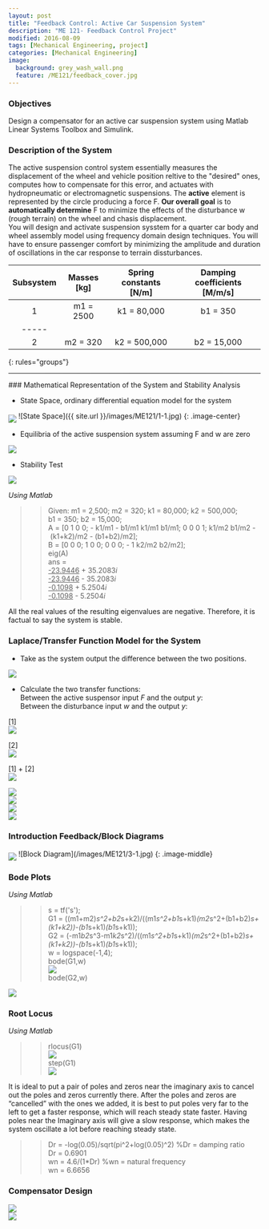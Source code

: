 ```yaml
---
layout: post
title: "Feedback Control: Active Car Suspension System"
description: "ME 121- Feedback Control Project"
modified: 2016-08-09
tags: [Mechanical Engineering, project]
categories: [Mechanical Engineering]
image:
  background: grey_wash_wall.png
  feature: /ME121/feedback_cover.jpg
---
```

<style>
hr{
	border: 0;
    height: 1px;
    background-image: linear-gradient(to right, rgba(0, 0, 0, 0), rgba(0, 0, 0, 0.75), rgba(0, 0, 0, 0));
}
</style>

### Objectives
Design a compensator for an active car suspension system using Matlab Linear Systems Toolbox and Simulink.

<!-- more -->

### Description of the System
The active suspension control system essentially measures the displacement of the wheel and vehicle position reltive to the "desired" ones, computes how to compensate for this error, and actuates with hydropneumatic or electromagnetic suspensions.  The **active** element is represented by the circle producing a force F.  **Our overall goal** is to **automatically determine** F to minimize the effects of the disturbance w (rough terrain) on the wheel and chasis displacement.<br/>
You will design and activate suspension sysstem for a quarter car body and wheel assembly model using frequency domain design techniques.  You will have to ensure passenger comfort by minimizing the amplitude and duration of oscillations in the car response to terrain dissturbances.

| Subsystem | Masses [kg] | Spring constants [N/m]| Damping coefficients [M/m/s] |
|:---------:|:-----------:|:---------------------:|:----------------------------:|
|     1     |  m1 = 2500  |      k1 = 80,000      |           b1 = 350           |
|-----
|     2     |  m2 = 320   |      k2 = 500,000     |           b2 = 15,000        |
{: rules="groups"}

<hr>
### Mathematical Representation of the System and Stability Analysis

* State Space, ordinary differential equation model for the system

<img src="/images/ME121/1-1.jpg" align="middle">
![State Space]({{ site.url }}/images/ME121/1-1.jpg)
{: .image-center}

* Equilibria of the active suspension system assuming F and w are zero

<img src="/images/ME121/1-2.jpg" align="middle">

* Stability Test<br/>

<img src="/images/ME121/1-3.jpg" align="middle"><br/>

<cite>Using Matlab</cite><br/>

>>Given: m1&nbsp;=&nbsp;2,500; m2&nbsp;=&nbsp;320; k1&nbsp;=&nbsp;80,000; k2&nbsp;=&nbsp;500,000; b1&nbsp;=&nbsp;350; b2&nbsp;=&nbsp;15,000;<br/>
A = [0 1 0 0; -&nbsp;k1/m1 -&nbsp;b1/m1 k1/m1 b1/m1; 0 0 0 1; k1/m2 b1/m2 -&nbsp;(k1+k2)/m2 -&nbsp;(b1+b2)/m2];<br/>
B = [0 0 0; 1 0 0; 0 0 0; -&nbsp;1 k2/m2 b2/m2];<br/>
>>eig(A)<br/>
ans = <br/>
<u>-23.9446</u> + 35.2083<cite>i</cite><br/>
<u>-23.9446</u> - 35.2083<cite>i</cite><br/>
<u>-0.1098</u> + 5.2504<cite>i</cite><br/>
<u>-0.1098</u> - 5.2504<cite>i</cite><br/>


All the real values of the resulting eigenvalues are negative.  Therefore, it is factual to say the system is stable.

### Laplace/Transfer Function Model for the System
* Take as the system output the difference between the two positions.
<img src="/images/ME121/2-1.jpg" align="middle">

* Calculate the two transfer functions:<br/>
Between the active suspensor input <cite>F</cite> and the output <cite>y</cite>:<br/>
Between the disturbance input <cite>w</cite> and the output <cite>y</cite>:<br/>

[1]<br/><img src="/images/ME121/2-2.jpg" align="middle"><br/>

[2]<br/><img src="/images/ME121/2-3.jpg" align="middle"><br/>

[1] + [2]<br/><img src="/images/ME121/2-4.jpg" align="middle"><br/>

<img src="/images/ME121/2-5.jpg" align="middle"><br/>
<img src="/images/ME121/2-6.jpg" align="middle"><br/>
<img src="/images/ME121/2-7.jpg" align="middle"><br/>
<img src="/images/ME121/2-8.jpg" align="middle"><br/>

### Introduction Feedback/Block Diagrams
<img src="/images/ME121/3-1.jpg" align="middle">
![Block Diagram](/images/ME121/3-1.jpg)
{: .image-middle}

### Bode Plots
<cite>Using Matlab</cite><br/>

>>s = tf('s');<br/>
G1 = ((m1+m2)*s^2+b2*s+k2)/((m1*s^2+b1*s+k1)*(m2*s^2+(b1+b2)*s+(k1+k2))-(b1*s+k1)*(b1*s+k1));<br/>
G2 = (-m1*b2*s^3-m1*k2*s^2)/((m1*s^2+b1*s+k1)*(m2*s^2+(b1+b2)*s+(k1+k2))-(b1*s+k1)*(b1*s+k1));<br/>
w = logspace(-1,4);<br/>
bode(G1,w)<br/>
<img src="/images/ME121/4-1.jpg" align="middle"><br/>
bode(G2,w)<br/>
<img src="/images/ME121/4-2.jpg" align="middle">

### Root Locus
<cite>Using Matlab</cite><br/>

>>rlocus(G1)<br/>
<img src="/images/ME121/5-1.jpg" align="middle"><br/>
step(G1)<br/>
<img src="/images/ME121/5-2.jpg" align="middle"><br/>

It is ideal to put a pair of poles and zeros near the imaginary axis to cancel out the poles and zeros currently there.  After the poles and zeros are “cancelled” with the ones we added, it is best to put poles very far to the left to get a faster response, which will reach steady state faster.  Having poles near the Imaginary axis will give a slow response, which makes the system oscillate a lot before reaching steady state.<br/>
>> Dr = -log(0.05)/sqrt(pi^2+log(0.05)^2) %Dr&nbsp;=&nbsp;damping ratio<br/>
Dr = 0.6901<br/>
>> wn = 4.6/(1*Dr) %wn&nbsp;=&nbsp;natural frequency<br/>
wn = 6.6656

### Compensator Design
<img src="/images/ME121/6-1.jpg" align="middle"><br/>
<img src="/images/ME121/6-2.jpg" align="middle"><br/>